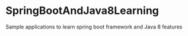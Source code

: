 # SpringBootAndJava8Learning
Sample applications to learn spring boot framework and Java 8 features
